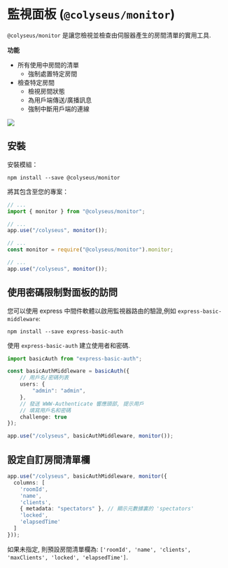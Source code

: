 # 監視面板 (`@colyseus/monitor`)

`@colyseus/monitor` 是讓您檢視並檢查由伺服器產生的房間清單的實用工具.

**功能**

- 所有使用中房間的清單
    - 強制處置特定房間
- 檢查特定房間
    - 檢視房間狀態
    - 為用戶端傳送/廣播訊息
    - 強制中斷用戶端的連線

<img src="https://github.com/colyseus/colyseus-monitor/raw/master/media/demo.gif?raw=true" />

## 安裝

安裝模組：

```
npm install --save @colyseus/monitor
```

將其包含至您的專案：

```typescript fct_label="TypeScript"
// ...
import { monitor } from "@colyseus/monitor";

// ...
app.use("/colyseus", monitor());
```

```javascript fct_label="JavaScript"
// ...
const monitor = require("@colyseus/monitor").monitor;

// ...
app.use("/colyseus", monitor());
```


## 使用密碼限制對面板的訪問

您可以使用 express 中間件軟體以啟用監視器路由的驗證,例如 `express-basic-middleware`:

```
npm install --save express-basic-auth
```

使用 `express-basic-auth` 建立使用者和密碼.

```typescript
import basicAuth from "express-basic-auth";

const basicAuthMiddleware = basicAuth({
    // 用戶名/密碼列表
    users: {
        "admin": "admin",
    },
    // 發送 WWW-Authenticate 響應頭部, 提示用戶
    // 填寫用戶名和密碼
    challenge: true
});

app.use("/colyseus", basicAuthMiddleware, monitor());
```

## 設定自訂房間清單欄

```typescript
app.use("/colyseus", basicAuthMiddleware, monitor({
  columns: [
    'roomId',
    'name',
    'clients',
    { metadata: "spectators" }, // 顯示元數據裏的 'spectators'
    'locked',
    'elapsedTime'
  ]
}));
```

如果未指定, 則預設房間清單欄為: `['roomId', 'name', 'clients', 'maxClients', 'locked', 'elapsedTime']`.
